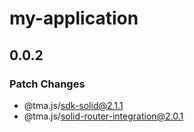 # my-application

## 0.0.2

### Patch Changes

- @tma.js/sdk-solid@2.1.1
- @tma.js/solid-router-integration@2.0.1

